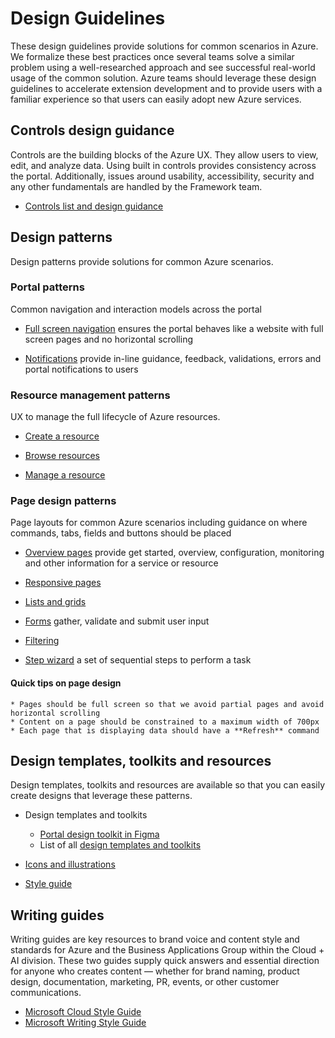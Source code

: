 <a name="design-guidelines"></a>
# Design Guidelines

These design guidelines provide solutions for common scenarios in Azure.  We formalize these best practices once several teams solve a similar problem using a well-researched approach and see successful real-world usage of the common solution. Azure teams should leverage these design guidelines to accelerate extension development and to provide users with a familiar experience so that users can easily adopt new Azure services.

<a name="design-guidelines-controls-design-guidance"></a>
## Controls design guidance
Controls are the building blocks of the Azure UX. They allow users to view, edit, and analyze data. Using built in controls provides consistency across the portal. Additionally, issues around usability, accessibility, security and any other fundamentals are handled by the Framework team.   
* [Controls list and design guidance](design-patterns-controls.md)


<a name="design-guidelines-design-patterns"></a>
## Design patterns
Design patterns provide solutions for common Azure scenarios.

<a name="design-guidelines-design-patterns-portal-patterns"></a>
### Portal patterns
Common navigation and interaction models across the portal

* [Full screen navigation](design-patterns-page-fullscreen.md) ensures the portal behaves like a website with full screen pages and no horizontal scrolling

* [Notifications](design-patterns-page-notifications.md) provide in-line guidance, feedback, validations, errors and portal notifications to users

<a name="design-guidelines-design-patterns-resource-management-patterns"></a>
### Resource management patterns
UX to manage the full lifecycle of Azure resources.

* [Create a resource](design-patterns-resource-create.md)

* [Browse resources](design-patterns-resource-browse.md)

* [Manage a resource](design-patterns-resource-manage.md)

<a name="design-guidelines-design-patterns-page-design-patterns"></a>
### Page design patterns
Page layouts for common Azure scenarios including guidance on where commands, tabs, fields and buttons should be placed

* [Overview pages](design-patterns-page-overview.md) provide get started, overview, configuration, monitoring and other information for a service or resource

* [Responsive pages](design-patterns-page-responsive-design.md)

* [Lists and grids](design-patterns-page-grid.md)

* [Forms](design-patterns-page-forms.md) gather, validate and submit user input

* [Filtering](design-patterns-page-filtering.md)

* [Step wizard](design-patterns-step-wizard.md) a set of sequential steps to perform a task


<a name="design-guidelines-design-patterns-page-design-patterns-quick-tips-on-page-design"></a>
#### Quick tips on page design
    * Pages should be full screen so that we avoid partial pages and avoid horizontal scrolling
    * Content on a page should be constrained to a maximum width of 700px
    * Each page that is displaying data should have a **Refresh** command

<a name="design-guidelines-design-templates-toolkits-and-resources"></a>
## Design templates, toolkits and resources
Design templates, toolkits and resources are available so that you can easily create designs that leverage these patterns.

* Design templates and toolkits
    * <a href="https://www.figma.com/file/Bwn8rmUOYtnPRwA3JoQTBn/Azure-Portal-Toolkit?node-id=3002%3A373291" target="_blank">Portal design toolkit in Figma</a>
    * List of all [design templates and toolkits](design-patterns-toolkits.md)

* [Icons and illustrations](design-patterns-icons.md)

* [Style guide](design-patterns-style-guide.md)


<a name="design-guidelines-writing-guides"></a>
## Writing guides
Writing guides are key resources to brand voice and content style and standards for Azure and the Business Applications Group within the Cloud + AI division. These two guides supply quick answers and essential direction for anyone who creates content — whether for brand naming, product design, documentation, marketing, PR, events, or other customer communications. 

 * [Microsoft Cloud Style Guide](https://worldready.cloudapp.net/Styleguide/Read?id=2696&topicid=25351)
 * [Microsoft Writing Style Guide](http://aka.ms/style)





